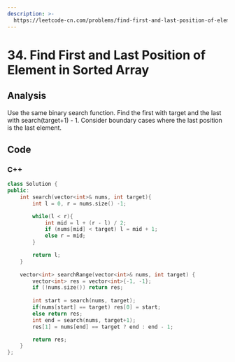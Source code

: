 ```yaml
---
description: >-
  https://leetcode-cn.com/problems/find-first-and-last-position-of-element-in-sorted-array/
---
```


# 34. Find First and Last Position of Element in Sorted Array

## Analysis

Use the same binary search function. Find the first with target and the last with search\(target+1\) - 1. Consider boundary cases where the last position is the last element.

## Code

### C++ 

```cpp
class Solution {
public:
    int search(vector<int>& nums, int target){
        int l = 0, r = nums.size() -1;

        while(l < r){
            int mid = l + (r - l) / 2;
            if (nums[mid] < target) l = mid + 1;
            else r = mid;
        }

        return l;
    }
    
    vector<int> searchRange(vector<int>& nums, int target) {
        vector<int> res = vector<int>{-1, -1};
        if (!nums.size()) return res;
        
        int start = search(nums, target);
        if(nums[start] == target) res[0] = start;
        else return res;
        int end = search(nums, target+1);
        res[1] = nums[end] == target ? end : end - 1;

        return res;
    }
};
```

